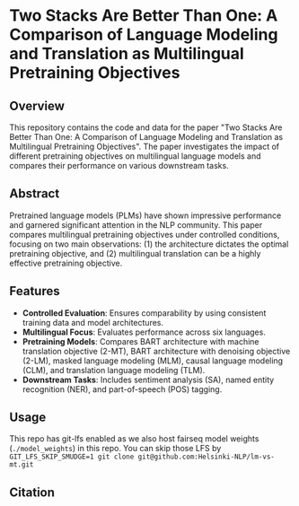 # Two Stacks Are Better Than One: A Comparison of Language Modeling and Translation as Multilingual Pretraining Objectives

## Overview
This repository contains the code and data for the paper "Two Stacks Are Better Than One: A Comparison of Language Modeling and Translation as Multilingual Pretraining Objectives". The paper investigates the impact of different pretraining objectives on multilingual language models and compares their performance on various downstream tasks.

## Abstract
Pretrained language models (PLMs) have shown impressive performance and garnered significant attention in the NLP community. This paper compares multilingual pretraining objectives under controlled conditions, focusing on two main observations: (1) the architecture dictates the optimal pretraining objective, and (2) multilingual translation can be a highly effective pretraining objective.

## Features
- **Controlled Evaluation**: Ensures comparability by using consistent training data and model architectures.
- **Multilingual Focus**: Evaluates performance across six languages.
- **Pretraining Models**: Compares BART architecture with machine translation objective (2-MT),  BART architecture with denoising objective (2-LM), masked language modeling (MLM), causal language modeling (CLM), and translation language modeling (TLM).
- **Downstream Tasks**: Includes sentiment analysis (SA), named entity recognition (NER), and part-of-speech (POS) tagging.

## Usage
This repo has git-lfs enabled as we also host fairseq model weights (`./model_weights`) in this repo. You can skip those LFS by  
`GIT_LFS_SKIP_SMUDGE=1 git clone git@github.com:Helsinki-NLP/lm-vs-mt.git`


## Citation
